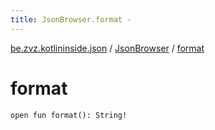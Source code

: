 ```yaml
---
title: JsonBrowser.format - 
---
```


[be.zvz.kotlininside.json](../index.html) / [JsonBrowser](index.html) / [format](./format.html)

# format

`open fun format(): String!`